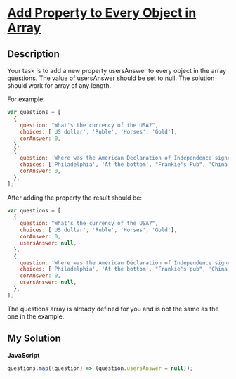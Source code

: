 # [Add Property to Every Object in Array](https://www.codewars.com/kata/54e8c3e89e2ae6f4900005a1)

## Description

Your task is to add a new property usersAnswer to every object in the array questions. The value of usersAnswer should be set to null. The solution should work for array of any length.

For example:

```js
var questions = [
  {
    question: "What's the currency of the USA?",
    choices: ['US dollar', 'Ruble', 'Horses', 'Gold'],
    corAnswer: 0,
  },
  {
    question: 'Where was the American Declaration of Independence signed?',
    choices: ['Philadelphia', 'At the bottom', "Frankie's Pub", 'China'],
    corAnswer: 0,
  },
];
```

After adding the property the result should be:

```js
var questions = [
  {
    question: "What's the currency of the USA?",
    choices: ['US dollar', 'Ruble', 'Horses', 'Gold'],
    corAnswer: 0,
    usersAnswer: null,
  },
  {
    question: 'Where was the American Declaration of Independence signed?',
    choices: ['Philadelphia', 'At the bottom', "Frankie's pub", 'China'],
    corAnswer: 0,
    usersAnswer: null,
  },
];
```

The questions array is already defined for you and is not the same as the one in the example.

## My Solution

**JavaScript**

```js
questions.map((question) => (question.usersAnswer = null));
```
